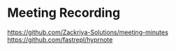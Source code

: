 # Meeting Recording


https://github.com/Zackriya-Solutions/meeting-minutes
https://github.com/fastrepl/hyprnote











